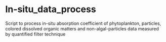 # In-situ_data_process
Script to process in-situ absorption coefficient of phytoplankton, particles, colored dissolved organic matters and non-algal-particles data measured by quantified filter technique 
